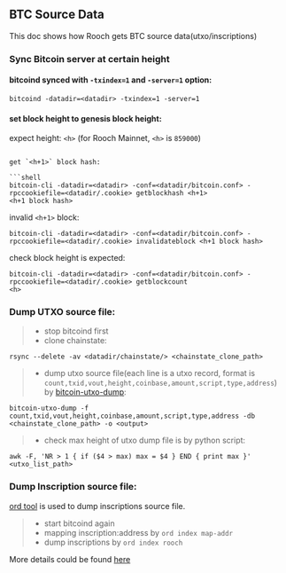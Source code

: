 ## BTC Source Data

This doc shows how Rooch gets BTC source data(utxo/inscriptions)

### Sync Bitcoin server at certain height

#### bitcoind synced with `-txindex=1` and `-server=1` option:

```shell
bitcoind -datadir=<datadir> -txindex=1 -server=1
```

#### set block height to genesis block height:

expect height: `<h>` (for Rooch Mainnet, `<h>` is `859000`)

```shell

get `<h+1>` block hash:

```shell
bitcoin-cli -datadir=<datadir> -conf=<datadir/bitcoin.conf> -rpccookiefile=<datadir/.cookie> getblockhash <h+1>
<h+1 block hash>
```

invalid `<h+1>` block:

```shell
bitcoin-cli -datadir=<datadir> -conf=<datadir/bitcoin.conf> -rpccookiefile=<datadir/.cookie> invalidateblock <h+1 block hash>
```

check block height is expected:

```shell
bitcoin-cli -datadir=<datadir> -conf=<datadir/bitcoin.conf> -rpccookiefile=<datadir/.cookie> getblockcount
<h>
```

### Dump UTXO source file:

> - stop bitcoind first
> - clone chainstate:

```shell
rsync --delete -av <datadir/chainstate/> <chainstate_clone_path>
```

> - dump utxo source file(each line is a utxo record, format
    is `count,txid,vout,height,coinbase,amount,script,type,address`) by
    [bitcoin-utxo-dump](https://github.com/in3rsha/bitcoin-utxo-dump):

```shell
bitcoin-utxo-dump -f count,txid,vout,height,coinbase,amount,script,type,address -db <chainstate_clone_path> -o <output>
```

> - check max height of utxo dump file is <h> by python script:

```shell
awk -F, 'NR > 1 { if ($4 > max) max = $4 } END { print max }' <utxo_list_path>
```

### Dump Inscription source file:

[ord tool](https://github.com/popcnt1/ord/tree/feat/rooch/export) is used to dump inscriptions source file.

> - start bitcoind again
> - mapping inscription:address by `ord index map-addr`
> - dump inscriptions by `ord index rooch`

More details could be found [here](https://github.com/popcnt1/ord/tree/feat/rooch/export/src/subcommand/index)
